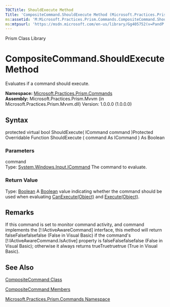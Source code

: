 ```yaml
---
TOCTitle: ShouldExecute Method
Title: 'CompositeCommand.ShouldExecute Method (Microsoft.Practices.Prism.Commands)'
ms:assetid: 'M:Microsoft.Practices.Prism.Commands.CompositeCommand.ShouldExecute(System.Windows.Input.ICommand)'
ms:mtpsurl: 'https://msdn.microsoft.com/en-us/library/Gg405752(v=PandP.50)'
---
```


Prism Class Library

CompositeCommand.ShouldExecute Method
=========================================

Evaluates if a command should execute.

**Namespace:** [Microsoft.Practices.Prism.Commands](https://msdn.microsoft.com/n:microsoft.practices.prism.commands)
**Assembly:** Microsoft.Practices.Prism.Mvvm (in Microsoft.Practices.Prism.Mvvm.dll) Version: 1.0.0.0 (1.0.0.0)

## Syntax


protected virtual bool ShouldExecute( ICommand command )Protected Overridable Function ShouldExecute ( command As ICommand ) As Boolean

### Parameters

command  
Type: [System.Windows.Input.ICommand](http://msdn.microsoft.com/en-us/library/ms616869)
The command to evaluate.

### Return Value

Type: [Boolean](http://msdn.microsoft.com/en-us/library/a28wyd50)
A [Boolean](http://msdn.microsoft.com/en-us/library/a28wyd50) value indicating whether the command should be used when evaluating [CanExecute(Object)](https://msdn.microsoft.com/m:microsoft.practices.prism.commands.compositecommand.canexecute(system.object)) and [Execute(Object)](https://msdn.microsoft.com/m:microsoft.practices.prism.commands.compositecommand.execute(system.object)).

Remarks
-------

<span id="remarksToggle"></span> If this command is set to monitor command activity, and command implements the [!:IActiveAwareCommand\] interface, this method will return falseFalsefalsefalse (False in Visual Basic) if the command's [!:IActiveAwareCommand.IsActive\] property is falseFalsefalsefalse (False in Visual Basic); otherwise it always returns trueTruetruetrue (True in Visual Basic).

See Also
--------


[CompositeCommand Class](https://msdn.microsoft.com/t:microsoft.practices.prism.commands.compositecommand)

[CompositeCommand Members](https://msdn.microsoft.com/allmembers.t:microsoft.practices.prism.commands.compositecommand)

[Microsoft.Practices.Prism.Commands Namespace](https://msdn.microsoft.com/n:microsoft.practices.prism.commands)
